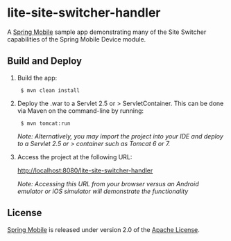 # lite-site-switcher-handler

A [Spring Mobile] sample app demonstrating many of the Site Switcher capabilities of the Spring Mobile Device module.


## Build and Deploy

1. Build the app:

		$ mvn clean install

2. Deploy the .war to a Servlet 2.5 or > ServletContainer. This can be done via Maven on the command-line by running:

		$ mvn tomcat:run

	_Note: Alternatively, you may import the project into your IDE and deploy to a Servlet 2.5 or > container such as Tomcat 6 or 7._

3. Access the project at the following URL:

	[http://localhost:8080/lite-site-switcher-handler]

	_Note: Accessing this URL from your browser versus an Android emulator or iOS simulator will demonstrate the functionality_


## License

[Spring Mobile] is released under version 2.0 of the [Apache License].


[http://localhost:8080/lite-site-switcher-handler]: http://localhost:8080/lite-site-switcher-handler
[Spring Mobile]: http://www.springsource.org/spring-mobile
[Apache License]: http://www.apache.org/licenses/LICENSE-2.0